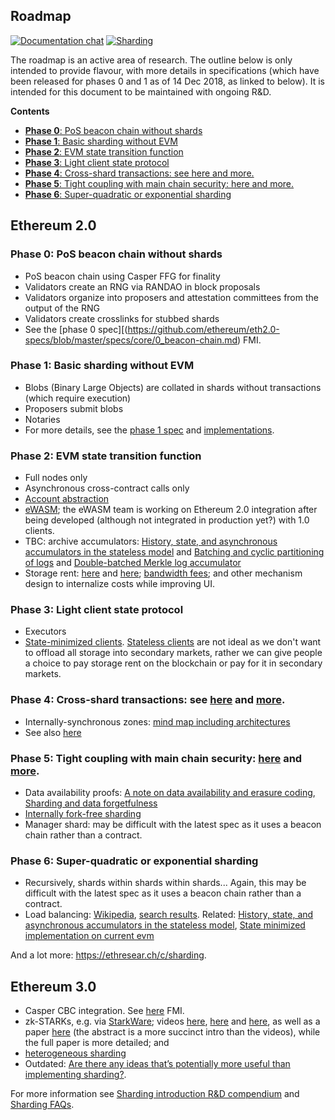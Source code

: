 <h2>Roadmap</h2>

[![Documentation chat](https://img.shields.io/badge/gitter-Docs%20chat-4AB495.svg)](https://gitter.im/ethereum/documentation)
[![Sharding](https://img.shields.io/badge/gitter-sharding-4AB495.svg)](https://gitter.im/ethereum/sharding)

The roadmap is an active area of research. The outline below is only intended to provide flavour, with more details in specifications (which have been released for phases 0 and 1 as of 14 Dec 2018, as linked to below). It is intended for this document to be maintained with ongoing R&D.

<!-- START doctoc generated TOC please keep comment here to allow auto update -->
<!-- DON'T EDIT THIS SECTION, INSTEAD RE-RUN doctoc TO UPDATE -->
**Contents**

- [<strong>Phase 0</strong>: PoS beacon chain without shards](#strongphase-0strong-pos-beacon-chain-without-shards)
- [<strong>Phase 1</strong>: Basic sharding without EVM](#strongphase-1strong-basic-sharding-without-evm)
- [<strong>Phase 2</strong>: EVM state transition function](#strongphase-2strong-evm-state-transition-function)
- [<strong>Phase 3</strong>: Light client state protocol](#strongphase-3strong-light-client-state-protocol)
- [<strong>Phase 4</strong>: Cross-shard transactions: see here and more.](#strongphase-4strong-cross-shard-transactions-see-here-and-more)
- [<strong>Phase 5</strong>: Tight coupling with main chain security: here and more.](#strongphase-5strong-tight-coupling-with-main-chain-security-here-and-more)
- [<strong>Phase 6</strong>: Super-quadratic or exponential sharding](#strongphase-6strong-super-quadratic-or-exponential-sharding)

<!-- END doctoc generated TOC please keep comment here to allow auto update -->

## Ethereum 2.0
### <strong>Phase 0</strong>: PoS beacon chain without shards
   * PoS beacon chain using Casper FFG for finality
   * Validators create an RNG via RANDAO in block proposals
   * Validators organize into proposers and attestation committees from the output of the RNG
   * Validators create crosslinks for stubbed shards
   * See the [phase 0 spec][(https://github.com/ethereum/eth2.0-specs/blob/master/specs/core/0_beacon-chain.md) FMI.

### <strong>Phase 1</strong>: Basic sharding without EVM
   * Blobs (Binary Large Objects) are collated in shards without transactions (which require execution)
   * Proposers submit blobs
   * Notaries
   * For more details, see the [phase 1 spec](https://github.com/ethereum/eth2.0-specs/blob/master/specs/core/1_shard-data-chains.md) and [implementations](https://github.com/ethereum/wiki/wiki/Sharding-introduction-R&D-compendium#implementations).

### <strong>Phase 2</strong>: EVM state transition function
   * Full nodes only
   * Asynchronous cross-contract calls only
   * [Account abstraction](https://github.com/ethereum/EIPs/blob/master/EIPS/eip-101.md)
   * [eWASM](https://github.com/ewasm/design); the eWASM team is working on Ethereum 2.0 integration after being developed (although not integrated in production yet?) with 1.0 clients.
   * TBC: archive accumulators: [History, state, and asynchronous accumulators in the stateless model](https://ethresear.ch/t/history-state-and-asynchronous-accumulators-in-the-stateless-model/287) and [Batching and cyclic partitioning of logs](https://ethresear.ch/t/batching-and-cyclic-partitioning-of-logs/536) and [Double-batched Merkle log accumulator](https://ethresear.ch/t/double-batched-merkle-log-accumulator/571)
   * Storage rent: [here](https://ethresear.ch/t/a-simple-and-principled-way-to-compute-rent-fees/1455) and [here](https://ethresear.ch/search?q=storage%20rent); [bandwidth fees](https://ethresear.ch/t/incentivizing-a-robust-p2p-network-relay-layer/1438); and other mechanism design to internalize costs while improving UI.

### <strong>Phase 3</strong>: Light client state protocol

   * Executors
   * [State-minimized clients](https://ethresear.ch/t/state-minimised-executions/748). [Stateless clients](https://ethresear.ch/t/the-stateless-client-concept/172) are not ideal as we don't want to offload all storage into secondary markets, rather we can give people a choice to pay storage rent on the blockchain or pay for it in secondary markets.

### <strong>Phase 4</strong>: Cross-shard transactions: see [here](http://notes.ethereum.org/s/BJc_eGVFM#cross-shard-communication) and [more](https://ethresear.ch/search?q=cross-shard).

   * Internally-synchronous zones: [mind map including architectures](https://www.mindomo.com/zh/mindmap/sharding-d7cf8b6dee714d01a77388cb5d9d2a01)
   * See also [here](https://ethresear.ch/t/synchronous-cross-shard-transactions-with-consolidated-concurrency-control-and-consensus-or-how-i-rediscovered-chain-fibers/2318/5)

### <strong>Phase 5</strong>: Tight coupling with main chain security: [here](https://hackmd.io/s/HJ_BbgCFz#%E2%9F%A0-1600---1645--Ethereum-20-End-game) and [more](https://ethresear.ch/search?q=tight%20coupling).

   * Data availability proofs: [A note on data availability and erasure coding](https://github.com/ethereum/research/wiki/A-note-on-data-availability-and-erasure-coding), [Sharding and data forgetfulness](https://ethresear.ch/t/sharding-and-data-forgetfulness/61)
   * [Internally fork-free sharding](https://ethresear.ch/search?q=internally%20fork-free)
   * Manager shard: may be difficult with the latest spec as it uses a beacon chain rather than a contract.

### <strong>Phase 6</strong>: Super-quadratic or exponential sharding

   * Recursively, shards within shards within shards... Again, this may be difficult with the latest spec as it uses a beacon chain rather than a contract.
   * Load balancing: [Wikipedia](https://en.wikipedia.org/wiki/Load_balancing_(computing)), [search results](https://duckduckgo.com/?q=load+balancing&t=canonical&ia=web). Related: [History, state, and asynchronous accumulators in the stateless model](https://ethresear.ch/t/history-state-and-asynchronous-accumulators-in-the-stateless-model/287), [State minimized implementation on current evm](https://ethresear.ch/t/state-minimized-implementation-on-current-evm/1255)

And a lot more: https://ethresear.ch/c/sharding.

## Ethereum 3.0
- Casper CBC integration. See [here](https://github.com/ethereum/wiki/wiki/Casper-Proof-of-Stake-compendium) FMI.
- zk-STARKs, e.g. via [StarkWare](https://www.starkware.co/); videos [here](https://www.youtube.com/watch?v=VUN35BC11Qw&t=2s), [here](https://www.youtube.com/watch?v=9VuZvdxFZQo&t=7s) and [here](https://www.youtube.com/watch?v=9VuZvdxFZQo&t=7s), as well as a paper [here](https://eprint.iacr.org/2018/046) (the abstract is a more succinct intro than the videos), while the full paper is more detailed; and  
- [heterogeneous sharding](https://ethresear.ch/t/heterogeneous-sharding/1979)
- Outdated: [Are there any ideas that’s potentially more useful than implementing sharding?](https://ethresear.ch/t/are-there-any-ideas-thats-potentially-more-useful-than-implementing-sharding/334/3).

For more information see [Sharding introduction R&D compendium](https://github.com/ethereum/wiki/wiki/Sharding-introduction-R&D-compendium) and [Sharding FAQs](https://github.com/ethereum/wiki/wiki/Sharding-FAQs).